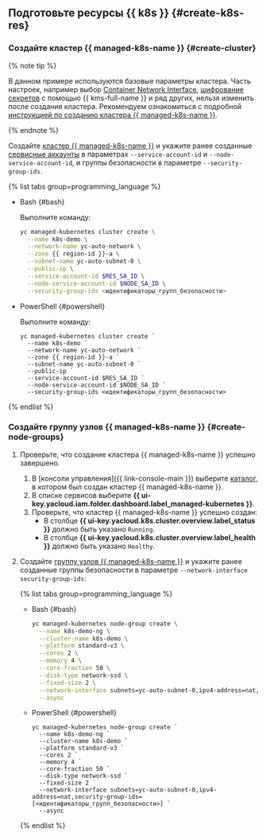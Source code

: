 ## Подготовьте ресурсы {{ k8s }} {#create-k8s-res}

### Создайте кластер {{ managed-k8s-name }} {#create-cluster}

{% note tip %}

В данном примере используются базовые параметры кластера. Часть настроек, например выбор [Container Network Interface](https://kubernetes.io/docs/concepts/extend-kubernetes/compute-storage-net/network-plugins/), [шифрование секретов](../../managed-kubernetes/concepts/encryption.md#k8s-secrets-encryption) с помощью {{ kms-full-name }} и ряд других, нельзя изменить после создания кластера. Рекомендуем ознакомиться с подробной [инструкцией по созданию кластера {{ managed-k8s-name }}](../../managed-kubernetes/operations/kubernetes-cluster/kubernetes-cluster-create.md#kubernetes-cluster-create).

{% endnote %}

Создайте [кластер {{ managed-k8s-name }}](../../managed-kubernetes/concepts/index.md#kubernetes-cluster) и укажите ранее созданные [сервисные аккаунты](../../iam/concepts/users/service-accounts.md) в параметрах `--service-account-id` и `--node-service-account-id`, и группы безопасности в параметре `--security-group-ids`.

{% list tabs group=programming_language %}

- Bash {#bash}

  Выполните команду:

  ```bash
  yc managed-kubernetes cluster create \
    --name k8s-demo \
    --network-name yc-auto-network \
    --zone {{ region-id }}-a \
    --subnet-name yc-auto-subnet-0 \
    --public-ip \
    --service-account-id $RES_SA_ID \
    --node-service-account-id $NODE_SA_ID \
    --security-group-ids <идентификаторы_групп_безопасности>
  ```

- PowerShell {#powershell}

  Выполните команду:

  ```shell script
  yc managed-kubernetes cluster create `
    --name k8s-demo `
    --network-name yc-auto-network `
    --zone {{ region-id }}-a `
    --subnet-name yc-auto-subnet-0 `
    --public-ip `
    --service-account-id $RES_SA_ID `
    --node-service-account-id $NODE_SA_ID `
    --security-group-ids <идентификаторы_групп_безопасности>
  ```

{% endlist %}

### Создайте группу узлов {{ managed-k8s-name }} {#create-node-groups}

1. Проверьте, что создание кластера {{ managed-k8s-name }} успешно завершено.
   1. В [консоли управления]({{ link-console-main }}) выберите [каталог](../../resource-manager/concepts/resources-hierarchy.md#folder), в котором был создан кластер {{ managed-k8s-name }}.
   1. В списке сервисов выберите **{{ ui-key.yacloud.iam.folder.dashboard.label_managed-kubernetes }}**.
   1. Проверьте, что кластер {{ managed-k8s-name }} успешно создан:
      * В столбце **{{ ui-key.yacloud.k8s.cluster.overview.label_status }}** должно быть указано `Running`.
      * В столбце **{{ ui-key.yacloud.k8s.cluster.overview.label_health }}** должно быть указано `Healthy`.
1. Создайте [группу узлов {{ managed-k8s-name }}](../../managed-kubernetes/concepts/index.md#node-group) и укажите ранее созданные группы безопасности в параметре `--network-interface security-group-ids`:

   {% list tabs group=programming_language %}

   - Bash {#bash}

     ```bash
     yc managed-kubernetes node-group create \
       --name k8s-demo-ng \
       --cluster-name k8s-demo \
       --platform standard-v3 \
       --cores 2 \
       --memory 4 \
       --core-fraction 50 \
       --disk-type network-ssd \
       --fixed-size 2 \
       --network-interface subnets=yc-auto-subnet-0,ipv4-address=nat,security-group-ids=[<идентификаторы_групп_безопасности>] \
       --async
     ```

   - PowerShell {#powershell}

     ```shell script
     yc managed-kubernetes node-group create `
       --name k8s-demo-ng `
       --cluster-name k8s-demo `
       --platform standard-v3 `
       --cores 2 `
       --memory 4 `
       --core-fraction 50 `
       --disk-type network-ssd `
       --fixed-size 2 `
       --network-interface subnets=yc-auto-subnet-0,ipv4-address=nat,security-group-ids=[<идентификаторы_групп_безопасности>] `
       --async
     ```

   {% endlist %}
